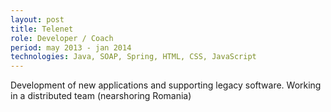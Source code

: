 ```yaml
---
layout: post
title: Telenet
role: Developer / Coach
period: may 2013 - jan 2014
technologies: Java, SOAP, Spring, HTML, CSS, JavaScript
---
```


Development of new applications and supporting legacy software. Working in a distributed team (nearshoring Romania)